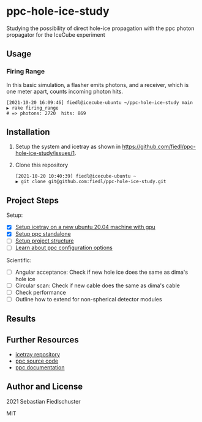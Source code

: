 # ppc-hole-ice-study
Studying the possibility of direct hole-ice propagation with the ppc photon propagator for the IceCube experiment

## Usage

### Firing Range

In this basic simulation, a flasher emits photons, and a receiver, which is one meter apart, counts incoming photon hits.

```shell
[2021-10-20 16:09:46] fiedl@icecube-ubuntu ~/ppc-hole-ice-study main
▶ rake firing_range
# => photons: 2720  hits: 869
```

## Installation

1. Setup the system and	icetray	as shown in https://github.com/fiedl/ppc-hole-ice-study/issues/1.
2. Clone this repository

   ```
   [2021-10-20 10:40:39] fiedl@icecube-ubuntu ~
   ▶ git clone git@github.com:fiedl/ppc-hole-ice-study.git
   ```

## Project Steps

Setup:

- [x] [Setup icetray on a new ubuntu 20.04 machine with gpu](https://github.com/fiedl/ppc-hole-ice-study/issues/1)
- [x] [Setup ppc standalone](https://github.com/fiedl/ppc-hole-ice-study/issues/2)
- [ ] [Setup project structure](https://github.com/fiedl/ppc-hole-ice-study/issues/3)
- [ ] [Learn about ppc configuration options](https://github.com/fiedl/ppc-hole-ice-study/issues/4)

Scientific:

- [ ] Angular acceptance: Check	if new hole ice	does the same as dima's	hole ice
- [ ] Circular scan: Check if new cable	does the same as dima's	cable
- [ ] Check performance
- [ ] Outline how to extend for	non-spherical detector modules

## Results

## Further Resources

- [icetray repository](https://github.com/icecube/icetray)
- [ppc source code](https://github.com/icecube/icetray/tree/main/ppc)
- [ppc documentation](https://github.com/icecube/icetray/blob/main/ppc/resources/docs/index.rst)

## Author and License

2021 Sebastian Fiedlschuster

MIT
